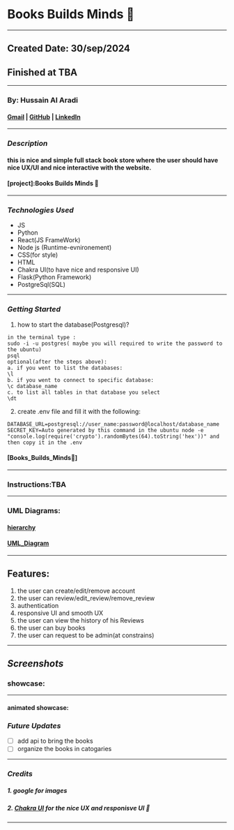 # Books Builds Minds 📖

---

## Created Date: 30/sep/2024

## Finished at TBA

---

### By: Hussain Al Aradi

#### [Gmail](hussainaradi.ha@gmail.com) | [GitHub](https://github.com/HussainALAradi5) | [LinkedIn](https://www.linkedin.com/in/hussainalaradi/)

---

### **_Description_**

#### this is nice and simple full stack book store where the user should have nice UX/UI and nice interactive with the website.

#### [project]:Books Builds Minds 📖

---

### **_Technologies Used_**

- JS
- Python
- React(JS FrameWork)
- Node js (Runtime-evnironement)
- CSS(for style)
- HTML
- Chakra UI(to have nice and responsive UI)
- Flask(Python Framework)
- PostgreSql(SQL)

---

### **_Getting Started_**

1. how to start the database(Postgresql)?

```
in the terminal type :
sudo -i -u postgres( maybe you will required to write the password to the ubuntu)
psql
optional(after the steps above):
a. if you went to list the databases:
\l
b. if you went to connect to specific database:
\c database_name
c. to list all tables in that database you select
\dt
```

2. create .env file and fill it with the following:

```
DATABASE_URL=postgresql://user_name:password@localhost/database_name
SECRET_KEY=Auto generated by this command in the ubuntu node -e "console.log(require('crypto').randomBytes(64).toString('hex'))" and then copy it in the .env
```

#### [Books_Builds_Minds📖]

---

### Instructions:TBA

---

### UML Diagrams:

#### [hierarchy](./images/Books_Builds_Minds-Hierarchy_diagram.drawio.png)

#### [UML_Diagram](./images/Books_Builds_Minds-UML_Diagram.drawio.png)

---

## Features:

1. the user can create/edit/remove account
2. the user can review/edit_review/remove_review
3. authentication
4. responsive UI and smooth UX
5. the user can view the history of his Reviews
6. the user can buy books
7. the user can request to be admin(at constrains)

---

## **_Screenshots_**

### showcase:

---

#### animated showcase:

### **_Future Updates_**

- [ ] add api to bring the books
- [ ] organize the books in catogaries

---

### **_Credits_**

##### 1. google for images

##### 2. [Chakra UI](https://v2.chakra-ui.com/) for the nice UX and responisve UI 📖

---
